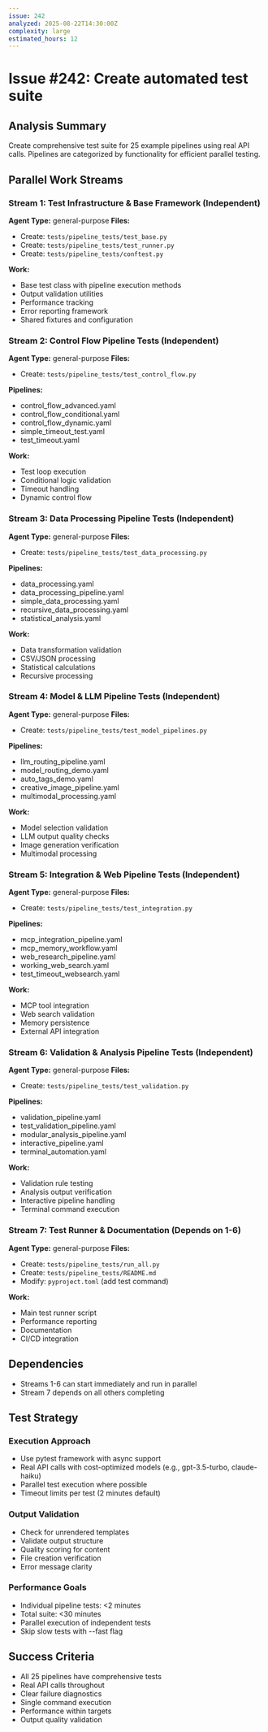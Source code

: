 ```yaml
---
issue: 242
analyzed: 2025-08-22T14:30:00Z
complexity: large
estimated_hours: 12
---
```


# Issue #242: Create automated test suite

## Analysis Summary

Create comprehensive test suite for 25 example pipelines using real API calls. Pipelines are categorized by functionality for efficient parallel testing.

## Parallel Work Streams

### Stream 1: Test Infrastructure & Base Framework (Independent)
**Agent Type:** general-purpose
**Files:**
- Create: `tests/pipeline_tests/test_base.py`
- Create: `tests/pipeline_tests/test_runner.py`
- Create: `tests/pipeline_tests/conftest.py`

**Work:**
- Base test class with pipeline execution methods
- Output validation utilities
- Performance tracking
- Error reporting framework
- Shared fixtures and configuration

### Stream 2: Control Flow Pipeline Tests (Independent)
**Agent Type:** general-purpose
**Files:**
- Create: `tests/pipeline_tests/test_control_flow.py`

**Pipelines:**
- control_flow_advanced.yaml
- control_flow_conditional.yaml
- control_flow_dynamic.yaml
- simple_timeout_test.yaml
- test_timeout.yaml

**Work:**
- Test loop execution
- Conditional logic validation
- Timeout handling
- Dynamic control flow

### Stream 3: Data Processing Pipeline Tests (Independent)
**Agent Type:** general-purpose
**Files:**
- Create: `tests/pipeline_tests/test_data_processing.py`

**Pipelines:**
- data_processing.yaml
- data_processing_pipeline.yaml
- simple_data_processing.yaml
- recursive_data_processing.yaml
- statistical_analysis.yaml

**Work:**
- Data transformation validation
- CSV/JSON processing
- Statistical calculations
- Recursive processing

### Stream 4: Model & LLM Pipeline Tests (Independent)
**Agent Type:** general-purpose
**Files:**
- Create: `tests/pipeline_tests/test_model_pipelines.py`

**Pipelines:**
- llm_routing_pipeline.yaml
- model_routing_demo.yaml
- auto_tags_demo.yaml
- creative_image_pipeline.yaml
- multimodal_processing.yaml

**Work:**
- Model selection validation
- LLM output quality checks
- Image generation verification
- Multimodal processing

### Stream 5: Integration & Web Pipeline Tests (Independent)
**Agent Type:** general-purpose
**Files:**
- Create: `tests/pipeline_tests/test_integration.py`

**Pipelines:**
- mcp_integration_pipeline.yaml
- mcp_memory_workflow.yaml
- web_research_pipeline.yaml
- working_web_search.yaml
- test_timeout_websearch.yaml

**Work:**
- MCP tool integration
- Web search validation
- Memory persistence
- External API integration

### Stream 6: Validation & Analysis Pipeline Tests (Independent)
**Agent Type:** general-purpose
**Files:**
- Create: `tests/pipeline_tests/test_validation.py`

**Pipelines:**
- validation_pipeline.yaml
- test_validation_pipeline.yaml
- modular_analysis_pipeline.yaml
- interactive_pipeline.yaml
- terminal_automation.yaml

**Work:**
- Validation rule testing
- Analysis output verification
- Interactive pipeline handling
- Terminal command execution

### Stream 7: Test Runner & Documentation (Depends on 1-6)
**Agent Type:** general-purpose
**Files:**
- Create: `tests/pipeline_tests/run_all.py`
- Create: `tests/pipeline_tests/README.md`
- Modify: `pyproject.toml` (add test command)

**Work:**
- Main test runner script
- Performance reporting
- Documentation
- CI/CD integration

## Dependencies

- Streams 1-6 can start immediately and run in parallel
- Stream 7 depends on all others completing

## Test Strategy

### Execution Approach
- Use pytest framework with async support
- Real API calls with cost-optimized models (e.g., gpt-3.5-turbo, claude-haiku)
- Parallel test execution where possible
- Timeout limits per test (2 minutes default)

### Output Validation
- Check for unrendered templates
- Validate output structure
- Quality scoring for content
- File creation verification
- Error message clarity

### Performance Goals
- Individual pipeline tests: <2 minutes
- Total suite: <30 minutes
- Parallel execution of independent tests
- Skip slow tests with --fast flag

## Success Criteria

- All 25 pipelines have comprehensive tests
- Real API calls throughout
- Clear failure diagnostics
- Single command execution
- Performance within targets
- Output quality validation